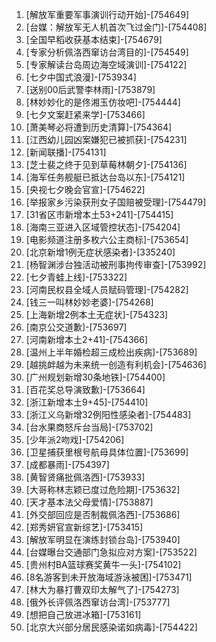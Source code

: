 
1. [解放军重要军事演训行动开始]-[754649]
1. [台媒：解放军无人机首次飞过金门]-[754408]
1. [全国早稻收获基本结束]-[754679]
1. [专家分析佩洛西窜访台湾目的]-[754549]
1. [专家解读台岛周边海空域演训]-[754122]
1. [七夕中国式浪漫]-[753934]
1. [送别00后武警李林雨]-[753879]
1. [林妙妙化的是佟湘玉仿妆吧]-[754444]
1. [七夕文案赶紧来学]-[753466]
1. [萧美琴必将遭到历史清算]-[754364]
1. [江西幼儿园凶案嫌犯已被抓获]-[754231]
1. [新闻联播]-[754131]
1. [芝士裴之终于见到草莓林朝夕]-[754136]
1. [海军任务舰艇已抵达台岛以东]-[754121]
1. [央视七夕晚会官宣]-[754622]
1. [举报家乡污染获刑女子国赔被受理]-[754479]
1. [31省区市新增本土53+241]-[754415]
1. [海南三亚进入区域管控状态]-[754204]
1. [电影频道注册多枚六公主商标]-[753654]
1. [北京新增1例无症状感染者]-[335240]
1. [杨智渊涉台独活动被刑事拘传审查]-[753992]
1. [七夕青蛙上线]-[753322]
1. [河南民权县全域人员赋码管理]-[754282]
1. [钱三一叫林妙妙老婆]-[754268]
1. [上海新增2例本土无症状]-[754323]
1. [南京公交道歉]-[753697]
1. [河南新增本土2+41]-[754366]
1. [温州上半年婚检超三成检出疾病]-[753689]
1. [越挑衅越为未来统一创造有利机会]-[754636]
1. [广州规划新增30条地铁]-[754400]
1. [百花奖总导演致歉]-[753664]
1. [浙江新增本土9+45]-[754410]
1. [浙江义乌新增32例阳性感染者]-[754483]
1. [台水果商怒斥台当局]-[753702]
1. [少年派2吻戏]-[754206]
1. [卫星捕获里根号航母具体位置]-[753699]
1. [成都暴雨]-[754397]
1. [黄智贤痛批佩洛西]-[753933]
1. [大哥称林志颖已度过危险期]-[753632]
1. [天才基本法父母爱情]-[753887]
1. [外交部回应是否制裁佩洛西]-[753686]
1. [郑秀妍官宣新综艺]-[753415]
1. [解放军明显在演练封锁台岛]-[753940]
1. [台媒曝台交通部门急拟应对方案]-[753522]
1. [贵州村BA篮球赛奖黄牛一头]-[754102]
1. [8名游客到未开放海域游泳被困]-[753471]
1. [林大为暴打曹双印太解气了]-[754273]
1. [俄外长评佩洛西窜访台湾]-[753777]
1. [想把自己放进冰箱]-[753161]
1. [北京大兴部分居民感染诺如病毒]-[754422]
